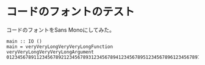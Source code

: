 コードのフォントのテスト
========================

コードのフォントをSans Monoにしてみた。

    main :: IO ()
    main = veryVeryLongVeryVeryLongFunction veryVeryLongVeryVeryLongArgument
    0123456789112345678921234567893123456789412345678951234567896123456789712345689
